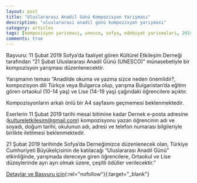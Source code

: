 ```yaml
---
layout: post
title: "Uluslararası Anadil Günü Kompozisyon Yarışması"
description: "uluslararasi anadil günü kompozisyon yarışması"
category: articles
tags: [kompozisyon yarismasi, unesco, sofya, edebiyat yarismalari, 2019]
comments: true
---
```


Başvuru: 11 Şubat 2019
Sofya’da faaliyet gören Kültürel Etkileşim Derneği tarafından “21 Şubat Uluslararası Anadil Günü (UNESCO)” münasebetiyle bir kompozisyon yarışması düzenlenecektir.

Yarışmanın teması “Anadilde okuma ve yazma sizce neden önemlidir?, kompozisyon dili Türkçe veya Bulgarca olup, yarışma Bulgaristan’da eğitim gören ortaokul (10-14 yaş) ve Lise (14-19 yaş) çağındaki öğrencilere açıktır.

Kompozisyonların arkalı önlü bir A4 sayfasını geçmemesi beklenmektedir.

Eserlerin 11 Şubat 2019 tarihi mesai bitimine kadar Dernek e-posta adresine (kultureletkilesim@gmail.com) kompozisyonu yazan öğrencinin adı ve soyadı, doğum tarihi, okulunun adı, adresi ve telefon numarası bilgileriyle birlikte iletilmesi beklenmektedir.

21 Şubat 2019 tarihinde Sofya’da Derneğimizce düzenlenecek olan, Türkiye Cumhuriyeti Büyükelçisinin de katılacağı “Uluslararası Anadil Günü” etkinliğinde, yarışmada dereceye giren öğrencilere, Ortaokul ve Lise düzeylerinde ayrı ayrı olmak üzere, çeşitli ödüller verilecektir.”

[Detaylar ve Başvuru için](https://kircaalihaber.com/?pid=3&id_news=22303&utm_source=edebiyatyarismalari.com&utm_medium=affiliate){:rel="nofollow"}{:target="_blank"}